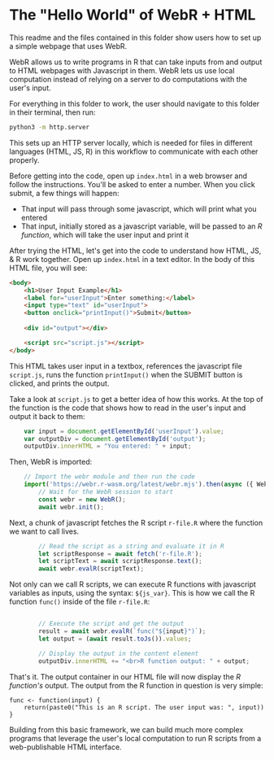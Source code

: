 # The "Hello World" of WebR + HTML

This readme and the files contained in this folder show users how to set up a simple webpage that uses WebR.

WebR allows us to write programs in R that can take inputs from and output to HTML webpages with Javascript in them. WebR lets us use local computation instead of relying on a server to do computations with the user's input.

For everything in this folder to work, the user should navigate to this folder in their terminal, then run:

```bash
python3 -m http.server
```

This sets up an HTTP server locally, which is needed for files in different languages (HTML, JS, R) in this workflow to communicate with each other properly.

Before getting into the code, open up `index.html` in a web browser and follow the instructions. You'll be asked to enter a number. When you click submit, a few things will happen:
- That input will pass through some javascript, which will print what you entered
- That input, initially stored as a javascript variable, will be passed to an *R function*, which will take the user input and print it

After trying the HTML, let's get into the code to understand how HTML, JS, & R work together. Open up `index.html` in a text editor. In the body of this HTML file, you will see:

```html
<body>
    <h1>User Input Example</h1>
    <label for="userInput">Enter something:</label>
    <input type="text" id="userInput">
    <button onclick="printInput()">Submit</button>
    
    <div id="output"></div>

    <script src="script.js"></script>
</body>
```

This HTML takes user input in a textbox, references the javascript file `script.js`, runs the function `printInput()` when the SUBMIT button is clicked, and prints the output.

Take a look at `script.js` to get a better idea of how this works. At the top of the function is the code that shows how to read in the user's input and output it back to them:

```javascript
    var input = document.getElementById('userInput').value;
    var outputDiv = document.getElementById('output');
    outputDiv.innerHTML = "You entered: " + input;
```

Then, WebR is imported:

```javascript
    // Import the webr module and then run the code
    import('https://webr.r-wasm.org/latest/webr.mjs').then(async ({ WebR }) => {
        // Wait for the WebR session to start
        const webr = new WebR();
        await webr.init();
```

Next, a chunk of javascript fetches the R script `r-file.R` where the function we want to call lives.

```javascript
        // Read the script as a string and evaluate it in R
        let scriptResponse = await fetch('r-file.R');
        let scriptText = await scriptResponse.text();
        await webr.evalR(scriptText);
```

Not only can we call R scripts, we can execute R functions with javascript variables as inputs, using the syntax: `${js_var}`. This is how we call the R function `func()` inside of the file `r-file.R`:

```javascript

        // Execute the script and get the output
        result = await webr.evalR(`func("${input}")`);
        let output = (await result.toJs()).values;

        // Display the output in the content element
        outputDiv.innerHTML += "<br>R function output: " + output;
```

That's it. The output container in our HTML file will now display the *R function's* output. The output from the R function in question is very simple:

```{R}
func <- function(input) {
    return(paste0("This is an R script. The user input was: ", input))
}
```

Building from this basic framework, we can build much more complex programs that leverage the user's local computation to run R scripts from a web-publishable HTML interface.